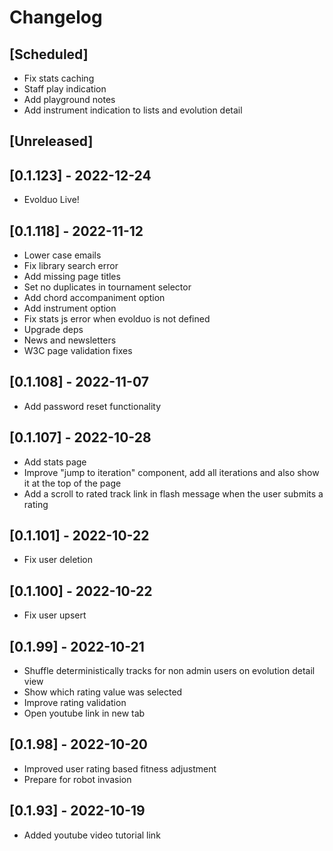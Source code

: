 # Changelog

## [Scheduled]

- Fix stats caching
- Staff play indication
- Add playground notes
- Add instrument indication to lists and evolution detail

## [Unreleased]

## [0.1.123] - 2022-12-24

- Evolduo Live!

## [0.1.118] - 2022-11-12

- Lower case emails
- Fix library search error
- Add missing page titles
- Set no duplicates in tournament selector
- Add chord accompaniment option
- Add instrument option
- Fix stats js error when evolduo is not defined
- Upgrade deps
- News and newsletters
- W3C page validation fixes

## [0.1.108] - 2022-11-07

- Add password reset functionality

## [0.1.107] - 2022-10-28

- Add stats page
- Improve "jump to iteration" component, add all iterations and also show it at the top of
the page
- Add a scroll to rated track link in flash message when the user submits a rating

## [0.1.101] - 2022-10-22

- Fix user deletion

## [0.1.100] - 2022-10-22

- Fix user upsert

## [0.1.99] - 2022-10-21

- Shuffle deterministically tracks for non admin users on evolution detail view
- Show which rating value was selected
- Improve rating validation
- Open youtube link in new tab

## [0.1.98] - 2022-10-20

- Improved user rating based fitness adjustment
- Prepare for robot invasion

## [0.1.93] - 2022-10-19

- Added youtube video tutorial link
